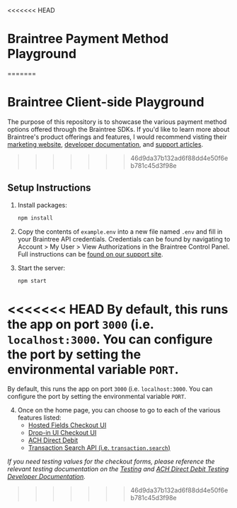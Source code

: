 <<<<<<< HEAD
# Braintree Payment Method Playground
=======
# Braintree Client-side Playground

The purpose of this repository is to showcase the various payment method options offered through the Braintree SDKs. If you'd like to learn more about Braintree's product offerings and features, I would recommend visting their [marketing website](https://www.braintreepayments.com/), [developer documentation](https://developers.braintreepayments.com/), and [support articles](https://articles.braintreepayments.com/).
>>>>>>> 46d9da37b132ad6f88dd4e50f6eb781c45d3f98e

## Setup Instructions

1. Install packages:

   ```sh
   npm install
   ```

2. Copy the contents of `example.env` into a new file named `.env` and fill in your Braintree API credentials. Credentials can be found by navigating to Account > My User > View Authorizations in the Braintree Control Panel. Full instructions can be [found on our support site](https://articles.braintreepayments.com/control-panel/important-gateway-credentials#api-credentials).

3. Start the server:

   ```sh
   npm start
   ```
   
<<<<<<< HEAD
   By default, this runs the app on port `3000` (i.e. `localhost:3000`. You can configure the port by setting the environmental variable `PORT`.
=======
   By default, this runs the app on port `3000` (i.e. `localhost:3000`. You can configure the port by setting the environmental variable `PORT`.

4. Once on the home page, you can choose to go to each of the various features listed:
   * [Hosted Fields Checkout UI](https://developers.braintreepayments.com/guides/hosted-fields/overview/javascript/v3)
   * [Drop-in UI Checkout UI](https://developers.braintreepayments.com/guides/drop-in/overview/javascript/v3)
   * [ACH Direct Debit](https://developers.braintreepayments.com/guides/ach/overview)
   * [Transaction Search API (i.e. `transaction.search`)](https://developers.braintreepayments.com/reference/request/transaction/search/node)

*If you need testing values for the checkout forms, please reference the relevant testing documentation on the [Testing](https://developers.braintreepayments.com/reference/general/testing/node) and [ACH Direct Debit Testing Developer Documentation](https://developers.braintreepayments.com/guides/ach/testing-go-live).*
>>>>>>> 46d9da37b132ad6f88dd4e50f6eb781c45d3f98e
